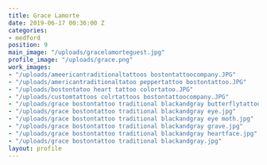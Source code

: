 ```yaml
---
title: Grace Lamorte
date: 2019-06-17 00:36:00 Z
categories:
- medford
position: 9
main_image: "/uploads/gracelamorteguest.jpg"
profile_image: "/uploads/grace.png"
work_images:
- "/uploads/ameericantraditionaltattoos bostontattoocompany.JPG"
- "/uploads/americantraditionaltatoo peppertattoo bostontattoo.JPG"
- "/uploads/bostontatoo heart tattoo colortatoo.JPG"
- "/uploads/customtattoos colrtattoos bostontattoocompany.JPG"
- "/uploads/grace bostontattoo traditional blackandgray butterflytattoo.jpg"
- "/uploads/grace bostontattoo traditional blackandgray eye.jpg"
- "/uploads/grace bostontattoo traditional blackandgray eye moth.jpg"
- "/uploads/grace bostontattoo traditional blackandgray grave.jpg"
- "/uploads/grace bostontattoo traditional blackandgray heartface.jpg"
- "/uploads/grace bostontattoo traditional blackandgray.jpg"
layout: profile
---
```


